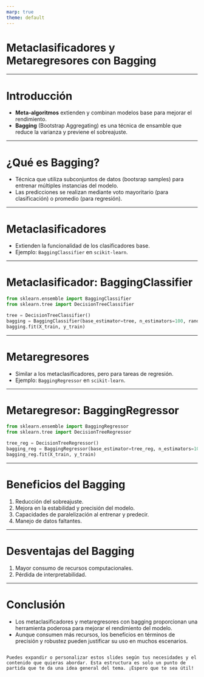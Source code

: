 ```yaml
---
marp: true
theme: default
---
```


# Metaclasificadores y Metaregresores con Bagging

---

# Introducción

- **Meta-algoritmos** extienden y combinan modelos base para mejorar el rendimiento.
- **Bagging** (Bootstrap Aggregating) es una técnica de ensamble que reduce la varianza y previene el sobreajuste.

---

# ¿Qué es Bagging?

- Técnica que utiliza subconjuntos de datos (bootsrap samples) para entrenar múltiples instancias del modelo.
- Las predicciones se realizan mediante voto mayoritario (para clasificación) o promedio (para regresión).

---

# Metaclasificadores

- Extienden la funcionalidad de los clasificadores base.
- Ejemplo: `BaggingClassifier` en `scikit-learn`.

---

# Metaclasificador: BaggingClassifier

```python
from sklearn.ensemble import BaggingClassifier
from sklearn.tree import DecisionTreeClassifier

tree = DecisionTreeClassifier()
bagging = BaggingClassifier(base_estimator=tree, n_estimators=100, random_state=0)
bagging.fit(X_train, y_train)
```

---

# Metaregresores

- Similar a los metaclasificadores, pero para tareas de regresión.
- Ejemplo: `BaggingRegressor` en `scikit-learn`.

---

# Metaregresor: BaggingRegressor

```python
from sklearn.ensemble import BaggingRegressor
from sklearn.tree import DecisionTreeRegressor

tree_reg = DecisionTreeRegressor()
bagging_reg = BaggingRegressor(base_estimator=tree_reg, n_estimators=100, random_state=0)
bagging_reg.fit(X_train, y_train)
```

---

# Beneficios del Bagging

1. Reducción del sobreajuste.
2. Mejora en la estabilidad y precisión del modelo.
3. Capacidades de paralelización al entrenar y predecir.
4. Manejo de datos faltantes.

---

# Desventajas del Bagging

1. Mayor consumo de recursos computacionales.
2. Pérdida de interpretabilidad.

---

# Conclusión

- Los metaclasificadores y metaregresores con bagging proporcionan una herramienta poderosa para mejorar el rendimiento del modelo.
- Aunque consumen más recursos, los beneficios en términos de precisión y robustez pueden justificar su uso en muchos escenarios.
```

Puedes expandir o personalizar estos slides según tus necesidades y el contenido que quieras abordar. Esta estructura es solo un punto de partida que te da una idea general del tema. ¡Espero que te sea útil!